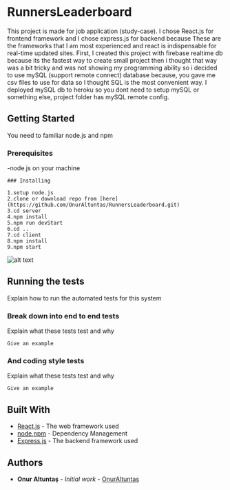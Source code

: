 # RunnersLeaderboard

This project is made for job application (study-case).
I chose React.js for frontend framework and I chose express.js for backend because 
These are the frameworks that I am most experienced and react is indispensable for real-time updated sites. First, I created this project
with firebase realtime db because its the fastest way to create small project then i thought that way was a bit tricky and 
was not showing my programming ability so i decided to use mySQL (support remote connect) database because,
you gave me csv files to use for data so I thought SQL is the most convenient way. I deployed mySQL db to heroku so you dont need to
setup mySQL or something else, project folder has mySQL remote config.

## Getting Started
You need to familiar node.js and npm 

### Prerequisites
-node.js on your machine
```
### Installing

1.setup node.js
2.clone or download repo from [here](https://github.com/OnurAltuntas/RunnersLeaderboard.git) 
3.cd server
4.npm install
5.npm run devStart
6.cd ..
7.cd client
8.npm install 
9.npm start

```
![alt text](https://user-images.githubusercontent.com/53194850/95687467-7b238b80-0c0c-11eb-8dd8-26db822e004f.PNG)

## Running the tests

Explain how to run the automated tests for this system

### Break down into end to end tests

Explain what these tests test and why

```
Give an example
```

### And coding style tests

Explain what these tests test and why

```
Give an example
```

## Built With

* [React.js](https://tr.reactjs.org/) - The web framework used
* [node,npm](https://nodejs.org/en/) - Dependency Management
* [Express.js](https://expressjs.com/) - The backend framework used

## Authors

* **Onur Altuntaş** - *Initial work* - [OnurAltuntas](https://github.com/OnurAltuntas)
